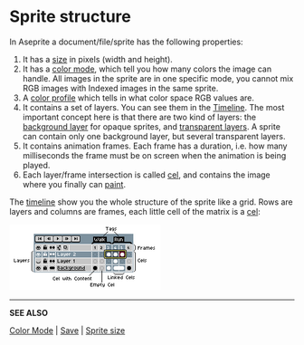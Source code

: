 # Sprite structure

In Aseprite a document/file/sprite has the following properties:

1. It has a [size](sprite-size.md) in pixels (width and height).
1. It has a [color mode](color-mode.md), which tell you how many
   colors the image can handle. All images in the sprite are in one
   specific mode, you cannot mix RGB images with Indexed images in the
   same sprite.
1. A [color profile](color-profile.md) which tells
   in what color space RGB values are.
1. It contains a set of layers. You can see them in
   the [Timeline](timeline.md). The most important concept here is
   that there are two kind of layers:
   the [background layer](layers.md#background-Layer) for opaque sprites, and
   [transparent layers](layers.md#transparent-Layers).
   A sprite can contain only one background layer, but several
   transparent layers.
1. It contains animation frames. Each frame has a duration, i.e. how many milliseconds
   the frame must be on screen when the animation is being played.
1. Each layer/frame intersection is called [cel](cel.md),
   and contains the image where you finally can [paint](drawing.md).

The [timeline](timeline.md) show you the whole structure of the
sprite like a grid. Rows are layers and columns are frames, each
little cell of the matrix is a [cel](cel.md):

![Cels Matrix](sprite/sprite-components.png)

---

**SEE ALSO**

[Color Mode](color-mode.md) |
[Save](save.md) |
[Sprite size](sprite-size.md)
